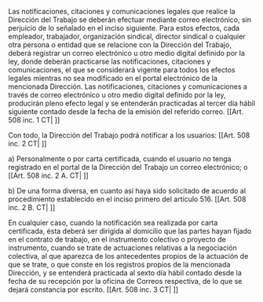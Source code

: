 Las notificaciones, citaciones y comunicaciones legales que realice la Dirección del Trabajo se deberán efectuar mediante correo electrónico, sin perjuicio de lo señalado en el inciso siguiente. Para estos efectos, cada empleador, trabajador, organización sindical, director sindical o cualquier otra persona o entidad que se relacione con la Dirección del Trabajo, deberá registrar un correo electrónico u otro medio digital definido por la ley, donde deberán practicarse las notificaciones, citaciones y comunicaciones, el que se considerará vigente para todos los efectos legales mientras no sea modificado en el portal electrónico de la mencionada Dirección. Las notificaciones, citaciones y comunicaciones a través de correo electrónico u otro medio digital definido por la ley, producirán pleno efecto legal y se entenderán practicadas al tercer día hábil siguiente contado desde la fecha de la emisión del referido correo. [[Art. 508 inc. 1 CT| ]]

Con todo, la Dirección del Trabajo podrá notificar a los usuarios: [[Art. 508 inc. 2 CT| ]]

a) Personalmente o por carta certificada, cuando el usuario no tenga registrado en el portal de la Dirección del Trabajo un correo electrónico; o [[Art. 508 inc. 2 A. CT| ]]

b) De una forma diversa, en cuanto así haya sido solicitado de acuerdo al procedimiento establecido en el inciso primero del artículo 516. [[Art. 508 inc. 2 B. CT| ]]

En cualquier caso, cuando la notificación sea realizada por carta certificada, ésta deberá ser dirigida al domicilio que las partes hayan fijado en el contrato de trabajo, en el instrumento colectivo o proyecto de instrumento, cuando se trate de actuaciones relativas a la negociación colectiva, al que aparezca de los antecedentes propios de la actuación de que se trate, o que conste en los registros propios de la mencionada Dirección, y se entenderá practicada al sexto día hábil contado desde la fecha de su recepción por la oficina de Correos respectiva, de lo que se dejará constancia por escrito. [[Art. 508 inc. 3 CT| ]]